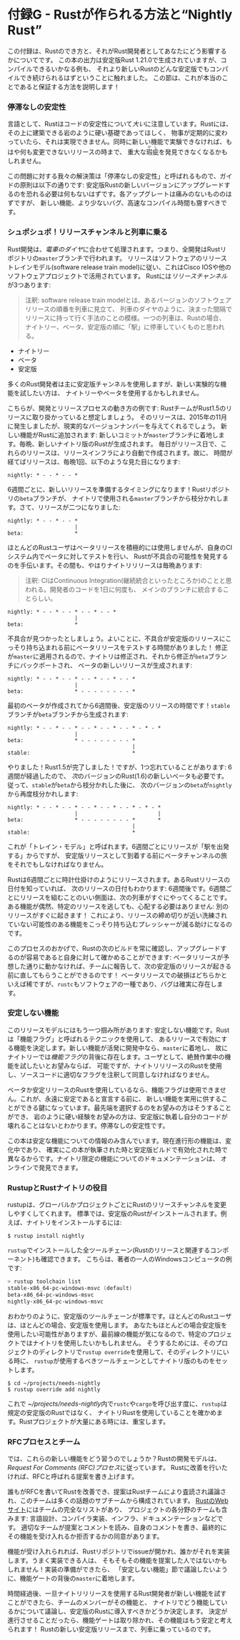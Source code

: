 <!-- # Appendix G - How Rust is Made and “Nightly Rust” -->

# 付録G - Rustが作られる方法と“Nightly Rust”

<!-- This appendix is about how Rust is made and how that affects you as a Rust -->
<!-- developer. We mentioned that the output in this book was generated by stable -->
<!-- Rust 1.21.0, but any examples that compile should continue to compile in any -->
<!-- stable version of Rust greater than that. This section is to explain how we -->
<!-- ensure this is true! -->

この付録は、Rustのでき方と、それがRust開発者としてあなたにどう影響するかについてです。
この本の出力は安定版Rust 1.21.0で生成されていますが、コンパイルできるいかなる例も、
それより新しいRustのどんな安定版でもコンパイルでき続けられるはずということに触れました。
この節は、これが本当のことであると保証する方法を説明します！

<!-- ### Stability Without Stagnation -->

### 停滞なしの安定性

<!-- As a language, Rust cares a *lot* about the stability of your code. We want -->
<!-- Rust to be a rock-solid foundation you can build on, and if things were -->
<!-- constantly changing, that would be impossible. At the same time, if we can’t -->
<!-- experiment with new features, we may not find out important flaws until after -->
<!-- their release, when we can no longer change things. -->

言語として、Rustはコードの安定性について*大い*に注意しています。Rustには、その上に建築できる岩のように硬い基礎であってほしく、
物事が定期的に変わっていたら、それは実現できません。同時に新しい機能で実験できなければ、もはや何も変更できないリリースの時まで、
重大な<ruby>瑕疵<rp>(</rp><rt>かし</rt><rp>)</rp></ruby>を発見できなくなるかもしれません。

<!-- Our solution to this problem is what we call “stability without stagnation”, -->
<!-- and our guiding principle is this: you should never have to fear upgrading to a -->
<!-- new version of stable Rust. Each upgrade should be painless, but should also -->
<!-- bring you new features, fewer bugs, and faster compile times. -->

この問題に対する我々の解決策は「停滞なしの安定性」と呼ばれるもので、ガイドの原則は以下の通りです:
安定版Rustの新しいバージョンにアップグレードするのを恐れる必要は何もないはずです。各アップグレートは痛みのないもののはずですが、
新しい機能、より少ないバグ、高速なコンパイル時間も齎すべきです。

<!-- ### Choo, Choo! Release Channels and Riding the Trains -->

### シュポシュポ！リリースチャンネルと列車に乗る

<!-- Rust development operates on a *train schedule*. That is, all development is -->
<!-- done on the `master` branch of the Rust repository. Releases follow a software -->
<!-- release train model, which has been used by Cisco IOS and other software -->
<!-- projects. There are three *release channels* for Rust: -->

Rust開発は、*電車のダイヤ*に合わせて処理されます。つまり、全開発はRustリポジトリの`master`ブランチで行われます。
リリースはソフトウェアのリリーストレインモデル(software release train model)に従い、これはCisco IOSや他のソフトウェアプロジェクトで活用されています。
Rustには*リリースチャンネル*が3つあります:

> 注釈: software release train modelとは、あるバージョンのソフトウェアリリースの順番を列車に見立て、
> 列車のダイヤのように、決まった間隔でリリースに持って行く手法のことの模様。一つの列車は、Rustの場合、
> ナイトリー、ベータ、安定版の順に「駅」に停車していくものと思われる。

<!-- * Nightly -->
<!-- * Beta -->
<!-- * Stable -->

* ナイトリー
* ベータ
* 安定版

<!-- Most Rust developers primarily use the stable channel, but those who want to -->
<!-- try out experimental new features may use nightly or beta. -->

多くのRust開発者は主に安定版チャンネルを使用しますが、新しい実験的な機能を試したい方は、
ナイトリーやベータを使用するかもしれません。

<!-- Here’s an example of how the development and release process works: let’s -->
<!-- assume that the Rust team is working on the release of Rust 1.5. That release -->
<!-- happened in December of 2015, but it will provide us with realistic version -->
<!-- numbers. A new feature is added to Rust: a new commit lands on the `master` -->
<!-- branch. Each night, a new nightly version of Rust is produced. Every day is a -->
<!-- release day, and these releases are created by our release infrastructure -->
<!-- automatically. So as time passes, our releases look like this, once a night: -->

こちらが、開発とリリースプロセスの動き方の例です: RustチームがRust1.5のリリースに取り掛かっていると想定しましょう。
そのリリースは、2015年の11月に発生しましたが、現実的なバージョンナンバーを与えてくれるでしょう。
新しい機能がRustに追加されます: 新しいコミットが`master`ブランチに着地します。毎晩、新しいナイトリ版のRustが生成されます。
毎日がリリース日で、これらのリリースは、リリースインフラにより自動で作成されます。故に、
時間が経てばリリースは、毎晩1回、以下のような見た目になります:

```text
nightly: * - - * - - *
```

<!-- Every six weeks, it’s time to prepare a new release! The `beta` branch of the -->
<!-- Rust repository branches off from the `master` branch used by nightly. Now, -->
<!-- there are two releases: -->

6週間ごとに、新しいリリースを準備するタイミングになります！Rustリポジトリの`beta`ブランチが、
ナイトリで使用される`master`ブランチから枝分かれします。さて、リリースが二つになりました:

```text
nightly: * - - * - - *
                     |
beta:                *
```

<!-- Most Rust users do not use beta releases actively, but test against beta in -->
<!-- their CI system to help Rust discover possible regressions. In the meantime, -->
<!-- there’s still a nightly release every night: -->

ほとんどのRustユーザはベータリリースを積極的には使用しませんが、自身のCIシステム内でベータに対してテストを行い、
Rustが不具合の可能性を発見するのを手伝います。その間も、やはりナイトリリリースは毎晩あります:

> 注釈: CIはContinuous Integration(継続統合といったところか)のことと思われる。開発者のコードを1日に何度も、
> メインのブランチに統合することらしい。

```text
nightly: * - - * - - * - - * - - *
                     |
beta:                *
```

<!-- Let’s say a regression is found. Good thing we had some time to test the beta -->
<!-- release before the regression snuck into a stable release! The fix is applied -->
<!-- to `master`, so that nightly is fixed, and then the fix is backported to the -->
<!-- `beta` branch, and a new release of beta is produced: -->

不具合が見つかったとしましょう。よいことに、不具合が安定版のリリースにこっそり持ち込まれる前にベータリリースをテストする時間がありました！
修正が`master`に適用されるので、ナイトリは修正され、それから修正が`beta`ブランチにバックポートされ、
ベータの新しいリリースが生成されます:

```text
nightly: * - - * - - * - - * - - * - - *
                     |
beta:                * - - - - - - - - *
```

<!-- Six weeks after the first beta was created, it’s time for a stable release! The -->
<!-- `stable` branch is produced from the `beta` branch: -->

最初のベータが作成されてから6週間後、安定版のリリースの時間です！`stable`ブランチが`beta`ブランチから生成されます:

```text
nightly: * - - * - - * - - * - - * - - * - * - *
                     |
beta:                * - - - - - - - - *
                                       |
stable:                                *
```

<!-- Hooray! Rust 1.5 is done! However, we’ve forgotten one thing: because the six -->
<!-- weeks have gone by, we also need a new beta of the *next* version of Rust, 1.6. -->
<!-- So after `stable` branches off of `beta`, the next version of `beta` branches -->
<!-- off of `nightly` again: -->

やりました！Rust1.5が完了しました！ですが、1つ忘れていることがあります: 6週間が経過したので、
*次*のバージョンのRust(1.6)の新しいベータも必要です。従って、`stable`が`beta`から枝分かれした後に、
次のバージョンの`beta`が`nightly`から再度枝分かれします:

```text
nightly: * - - * - - * - - * - - * - - * - * - *
                     |                         |
beta:                * - - - - - - - - *       *
                                       |
stable:                                *
```

<!-- This is called the “train model” because every six weeks, a release “leaves the -->
<!-- station”, but still has to take a journey through the beta channel before it -->
<!-- arrives as a stable release. -->

これが「トレイン・モデル」と呼ばれます。6週間ごとにリリースが「駅を出発する」からですが、
安定版リリースとして到着する前にベータチャンネルの旅をそれでもしなければなりません。

<!-- Rust releases every six weeks, like clockwork. If you know the date of one Rust -->
<!-- release, you can know the date of the next one: it’s six weeks later. A nice -->
<!-- aspect of having releases scheduled every six weeks is that the next train is -->
<!-- coming soon. If a feature happens to miss a particular release, there’s no need -->
<!-- to worry: another one is happening in a short time! This helps reduce pressure -->
<!-- to sneak possibly unpolished features in close to the release deadline. -->

Rustは6週間ごとに時計仕掛けのようにリリースされます。あるRustリリースの日付を知っていれば、
次のリリースの日付もわかります: 6週間後です。6週間ごとにリリースを組むことのいい側面は、次の列車がすぐにやってくることです。
ある機能が偶然、特定のリリースを逃しても、心配する必要はありません: 別のリリースがすぐに起きます！
これにより、リリースの締め切りが近い洗練されていない可能性のある機能をこっそり持ち込むプレッシャーが減る助けになるのです。

<!-- Thanks to this process, you can always check out the next build of Rust and -->
<!-- verify for yourself that it’s easy to upgrade to: if a beta release doesn’t -->
<!-- work as expected, you can report it to the team and get it fixed before the -->
<!-- next stable release happens! Breakage in a beta release is relatively rare, but -->
<!-- `rustc` is still a piece of software, and bugs do exist. -->

このプロセスのおかげで、Rustの次のビルドを常に確認し、アップグレードするのが容易であると自身に対して確かめることができます:
ベータリリースが予想した通りに動かなければ、チームに報告して、次の安定版のリリースが起きる前に直してもらうことができるのです！
ベータリリースでの破損はどちらかといえば稀ですが、`rustc`もソフトウェアの一種であり、バグは確実に存在します。

<!-- ### Unstable Features -->

### 安定しない機能

<!-- There’s one more catch with this release model: unstable features. Rust uses a -->
<!-- technique called “feature flags” to determine what features are enabled in a -->
<!-- given release. If a new feature is under active development, it lands on -->
<!-- `master`, and therefore, in nightly, but behind a *feature flag*. If you, as a -->
<!-- user, wish to try out the work-in-progress feature, you can, but you must be -->
<!-- using a nightly release of Rust and annotate your source code with the -->
<!-- appropriate flag to opt in. -->

このリリースモデルにはもう一つ掴み所があります: 安定しない機能です。Rustは「機能フラグ」と呼ばれるテクニックを使用して、
あるリリースで有効にする機能を決定します。新しい機能が活発に開発中なら、`master`に着地し、
故にナイトリーでは*機能フラグ*の背後に存在します。ユーザとして、絶賛作業中の機能を試したいとお望みならば、
可能ですが、ナイトリリリースのRustを使用し、ソースコードに適切なフラグを注釈して同意しなければなりません。

<!-- If you’re using a beta or stable release of Rust, you can’t use any feature -->
<!-- flags. This is the key that allows us to get practical use with new features -->
<!-- before we declare them stable forever. Those who wish to opt into the bleeding -->
<!-- edge can do so, and those who want a rock-solid experience can stick with -->
<!-- stable and know that their code won’t break. Stability without stagnation. -->

ベータか安定リリースのRustを使用しているなら、機能フラグは使用できません。これが、永遠に安定であると宣言する前に、
新しい機能を実用に供することができる鍵になっています。最先端を選択するのをお望みの方はそうすることができ、
岩のように硬い経験をお望みの方は、安定版に執着し自分のコードが壊れることはないとわかります。停滞なしの安定性です。

<!-- This book only contains information about stable features, as in-progress -->
<!-- features are still changing, and surely they’ll be different between when this -->
<!-- book was written and when they get enabled in stable builds. You can find -->
<!-- documentation for nightly-only features online. -->

この本は安定な機能についての情報のみ含んでいます。現在進行形の機能は、変化中であり、
確実にこの本が執筆された時と安定版ビルドで有効化された時で異なるからです。ナイトリ限定の機能についてのドキュメンテーションは、
オンラインで発見できます。

<!-- ### Rustup and the Role of Rust Nightly -->

### RustupとRustナイトリの役目

<!-- Rustup makes it easy to change between different release channels of Rust, on a -->
<!-- global or per-project basis. By default, you’ll have stable Rust installed. To -->
<!-- install nightly, for example: -->

rustupは、グローバルかプロジェクトごとにRustのリリースチャンネルを変更しやすくしてくれます。
標準では、安定版のRustがインストールされます。例えば、ナイトリをインストールするには:

```text
$ rustup install nightly
```

<!-- You can see all of the *toolchains* (releases of Rust and associated -->
<!-- components) you have installed with `rustup` as well. Here’s an example on one -->
<!-- of your authors’ Windows computer: -->

`rustup`でインストールした全ツールチェーン(Rustのリリースと関連するコンポーネント)も確認できます。
こちらは、著者の一人のWindowsコンピュータの例です:

```powershell
> rustup toolchain list
stable-x86_64-pc-windows-msvc (default)
beta-x86_64-pc-windows-msvc
nightly-x86_64-pc-windows-msvc
```

<!-- As you can see, the stable toolchain is the default. Most Rust users use stable -->
<!-- most of the time. You might want to use stable most of the time, but use -->
<!-- nightly on a specific project, because you care about a cutting-edge feature. -->
<!-- To do so, you can use `rustup override` in that project’s directory to set the -->
<!-- nightly toolchain as the one `rustup` should use when you’re in that directory: -->

おわかりのように、安定版のツールチェーンが標準です。ほとんどのRustユーザは、ほとんどの場合、安定版を使用します。
あなたもほとんどの場合安定版を使用したい可能性がありますが、最前線の機能が気になるので、特定のプロジェクトではナイトリを使用したいかもしれません。
そうするためには、そのプロジェクトのディレクトリで`rustup override`を使用して、そのディレクトリにいる時に、
`rustup`が使用するべきツールチェーンとしてナイトリ版のものをセットします。

```text
$ cd ~/projects/needs-nightly
$ rustup override add nightly
```

<!-- Now, every time you call `rustc` or `cargo` inside of -->
<!-- *~/projects/needs-nightly*, `rustup` will make sure that you are using nightly -->
<!-- Rust, rather than your default of stable Rust. This comes in handy when you -->
<!-- have a lot of Rust projects! -->

これで *~/projects/needs-nightly*内で`rustc`や`cargo`を呼び出す度に、`rustup`は規定の安定版のRustではなく、
ナイトリRustを使用していることを確かめます。Rustプロジェクトが大量にある時には、重宝します。

<!-- ### The RFC Process and Teams -->

### RFCプロセスとチーム

<!-- So how do you learn about these new features? Rust’s development model follows -->
<!-- a *Request For Comments (RFC) process*. If you’d like an improvement in Rust, -->
<!-- you can write up a proposal, called an RFC. -->

では、これらの新しい機能をどう習うのでしょうか？Rustの開発モデルは、*Request For Comments (RFC)プロセス*に従っています。
Rustに改善を行いたければ、RFCと呼ばれる提案を書き上げます。

<!-- Anyone can write RFCs to improve Rust, and the proposals are reviewed and -->
<!-- discussed by the Rust team, which is comprised of many topic subteams. There’s -->
<!-- a full list of the teams [on Rust’s -->
<!-- website](https://www.rust-lang.org/en-US/team.html), which includes teams for -->
<!-- each area of the project: language design, compiler implementation, -->
<!-- infrastructure, documentation, and more. The appropriate team reads the -->
<!-- proposal and the comments, writes some comments of their own, and eventually, -->
<!-- there’s consensus to accept or reject the feature. -->

誰もがRFCを書いてRustを改善でき、提案はRustチームにより査読され議論され、このチームは多くの話題のサブチームから構成されています。
[RustのWebサイト](https://www.rust-lang.org/en-US/team.html)にはチームの完全なリストがあり、
プロジェクトの各分野のチームも含みます: 言語設計、コンパイラ実装、インフラ、ドキュメンテーションなどです。
適切なチームが提案とコメントを読み、自身のコメントを書き、最終的にその機能を受け入れるか拒否するかの同意があります。

<!-- If the feature is accepted, an issue is opened on the Rust repository, and -->
<!-- someone can implement it. The person who implements it very well may not be the -->
<!-- person who proposed the feature in the first place! When the implementation is -->
<!-- ready, it lands on the `master` branch behind a feature gate, as we discussed -->
<!-- in the “Unstable Features” section. -->

機能が受け入れられれば、Rustリポジトリでissueが開かれ、誰かがそれを実装します。うまく実装できる人は、
そもそもその機能を提案した人ではないかもしれません！実装の準備ができたら、
「安定しない機能」節で議論したいように、機能ゲートの背後の`master`に着地します。

<!-- After some time, once Rust developers who use nightly releases have been able -->
<!-- to try out the new feature, team members will discuss the feature, how it’s -->
<!-- worked out on nightly, and decide if it should make it into stable Rust or not. -->
<!-- If the decision is to move forward, the feature gate is removed, and the -->
<!-- feature is now considered stable! It rides the trains into a new stable release -->
<!-- of Rust. -->

時間経過後、一旦ナイトリリリースを使用するRust開発者が新しい機能を試すことができたら、チームのメンバーがその機能と、
ナイトリでどう機能しているかについて議論し、安定版のRustに導入すべきかどうか決定します。
決定が進行させることだったら、機能ゲートは取り除かれ、その機能はもう安定と考えられます！
Rustの新しい安定版リリースまで、列車に乗っているのです。
